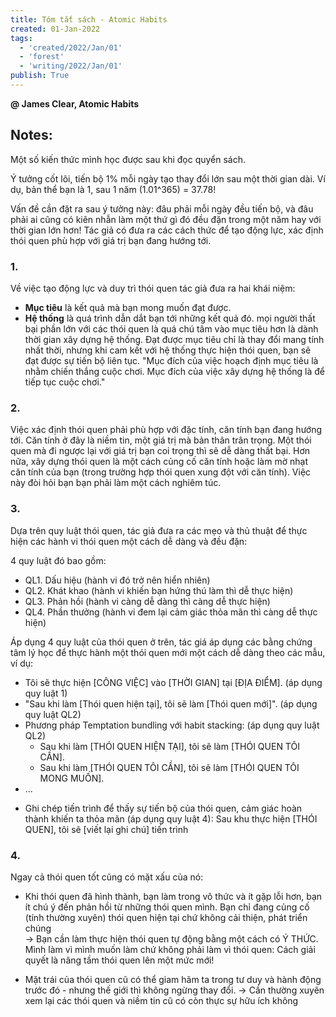 ```yaml
---
title: Tóm tắt sách - Atomic Habits
created: 01-Jan-2022
tags:
  - 'created/2022/Jan/01'
  - 'forest'
  - 'writing/2022/Jan/01'
publish: True
---
```


__@ James Clear, Atomic Habits__


## Notes:
Một số kiến thức mình học được sau khi đọc quyển sách.

Ý tưởng cốt lõi, tiến bộ 1% mỗi ngày tạo thay đổi lớn sau một thời gian dài. Ví dụ, bản thể bạn là 1, sau 1 năm (1.01^365) = 37.78!

Vấn đề cần đặt ra sau ý tưởng này: đâu phải mỗi ngày đều tiến bộ, và đâu phải ai cũng có kiên nhẫn làm một thứ gì đó đều đặn trong một năm hay với thời gian lớn hơn! Tác giả có đưa ra các cách thức để tạo động lực, xác định thói quen phù hợp với giá trị bạn đang hướng tới.  
  
### 1. 
Về việc tạo động lực và duy trì thói quen tác giả đưa ra hai khái niệm:  
- **Mục tiêu** là kết quả mà bạn mong muốn đạt được.  
- **Hệ thống** là quá trình dẫn dắt bạn tới những kết quả đó.
mọi người thất bại phần lớn với các thói quen là quá chú tâm vào mục tiêu hơn là dành thời gian xây dựng hệ thống. Đạt được mục tiêu chỉ là thay đổi mang tính nhất thời, nhưng khi cam kết với hệ thống thực hiện thói quen, bạn sẽ đạt được sự tiến bộ liên tục. "Mục đích của việc hoạch định mục tiêu là nhằm chiến thắng cuộc chơi. Mục đích của việc xây dựng hệ thống là để tiếp tục cuộc chơi."  
  
### 2. 
Việc xác định thói quen phải phù hợp với đặc tính, căn tính bạn đang hướng tới. Căn tính ở đây là niềm tin, một giá trị mà bản thân trân trọng. Một thói quen mà đi ngược lại với giá trị bạn coi trọng thì sẽ dễ dàng thất bại. Hơn nữa, xây dựng thói quen là một cách củng cố căn tính hoặc làm mờ nhạt căn tính của bạn (trong trường hợp thói quen xung đột với căn tính). Việc này đòi hỏi bạn bạn phải làm một cách nghiêm túc.  
  
### 3.
Dựa trên quy luật thói quen, tác giả đưa ra các mẹo và thủ thuật để thực hiện các hành vi thói quen một cách dễ dàng và đều đặn:

4 quy luật đó bao gồm:  
+ QL1. Dấu hiệu (hành vi đó trở nên hiển nhiên)  
+ QL2. Khát khao (hành vi khiến bạn hứng thú làm thì dễ thực hiện)  
+ QL3. Phản hồi (hành vi càng dễ dàng thì càng dễ thực hiện)  
+ QL4. Phần thưởng (hành vi đem lại cảm giác thỏa mãn thì càng dễ thực hiện)

Áp dụng 4 quy luật của thói quen ở trên, tác giá áp dụng các bằng chứng tâm lý học để thực hành một thói quen mới một cách dễ dàng theo các mẫu, ví dụ:  
+ Tôi sẽ thực hiện [CÔNG VIỆC] vào [THỜI GIAN] tại [ĐỊA ĐIỂM]. (áp dụng quy luật 1)  
+ "Sau khi làm [Thói quen hiện tại], tôi sẽ làm [Thói quen mới]". (áp dụng quy luật QL2)  
+ Phương pháp Temptation bundling với habit stacking: (áp dụng quy luật QL2)  
	+ Sau khi làm [THÓI QUEN HIỆN TẠI], tôi sẽ làm [THÓI QUEN TÔI CẦN].  
	+ Sau khi làm [THÓI QUEN TÔI CẦN], tôi sẽ làm [THÓI QUEN TÔI MONG MUỐN].  
+ ...
  
- Ghi chép tiến trình để thấy sự tiến bộ của thói quen, cảm giác hoàn thành khiến ta thỏa mãn (áp dụng quy luật 4): Sau khu thực hiện [THÓI QUEN], tôi sẽ [viết lại ghi chú] tiến trình
  
### 4.
Ngay cả thói quen tốt cũng có mặt xấu của nó:  
  
- Khi thói quen đã hình thành, bạn làm trong vô thức và ít gặp lỗi hơn, bạn ít chú ý đến phản hồi từ những thói quen mình. Bạn chỉ đang củng cố (tính thường xuyên) thói quen hiện tại chứ không cải thiện, phát triển chúng  
-> Bạn cần làm thực hiện thói quen tự động bằng một cách có Ý THỨC. Mình làm vì mình muốn làm chứ không phải làm vì thói quen: Cách giải quyết là nâng tầm thói quen lên một mức mới!  

- Mặt trái của thói quen cũ có thể giam hãm ta trong tư duy và hành động trước đó - nhưng thế giới thì không ngừng thay đổi. -> Cần thường xuyên xem lại các thói quen và niềm tin cũ có còn thực sự hữu ích không


